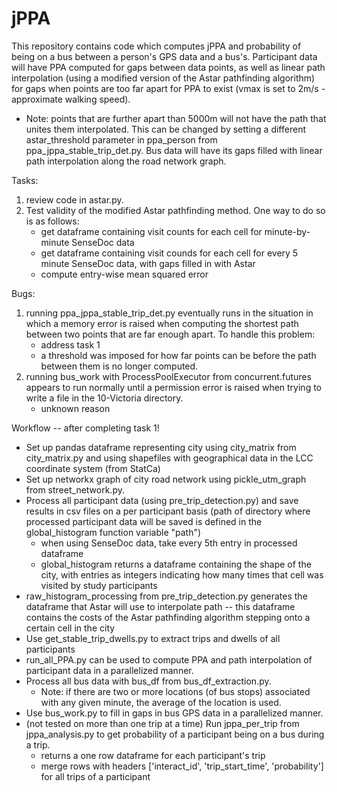 # jPPA

This repository contains code which computes jPPA and probability of being on a bus between a person's GPS data and a bus's.
Participant data will have PPA computed for gaps between data points, as well as linear path interpolation (using a modified version of the Astar pathfinding algorithm) for gaps when points are too far apart for PPA to exist (vmax is set to 2m/s - approximate walking speed). 
- Note: points that are further apart than 5000m will not have the path that unites them interpolated. This can be changed by setting a different astar_threshold parameter in ppa_person from ppa_jppa_stable_trip_det.py.
Bus data will have its gaps filled with linear path interpolation along the road network graph.

Tasks:
1. review code in astar.py.
2. Test validity of the modified Astar pathfinding method. One way to do so is as follows:
	- get dataframe containing visit counts for each cell for minute-by-minute SenseDoc data
	- get dataframe containing visit counds for each cell for every 5 minute SenseDoc data, with gaps filled in with Astar
	- compute entry-wise mean squared error

Bugs:
1. running ppa_jppa_stable_trip_det.py eventually runs in the situation in which a memory error is raised when computing the shortest path between two points that are far enough apart. To handle this problem:
	- address task 1
	- a threshold was imposed for how far points can be before the path between them is no longer computed.
2. running bus_work with ProcessPoolExecutor from concurrent.futures appears to run normally until a permission error is raised when trying to write a file in the 10-Victoria directory. 
	- unknown reason

Workflow -- after completing task 1!
- Set up pandas dataframe representing city using city_matrix from city_matrix.py and using shapefiles with geographical data in the LCC coordinate system (from StatCa)
- Set up networkx graph of city road network using pickle_utm_graph from street_network.py.
- Process all participant data (using pre_trip_detection.py) and save results in csv files on a per participant basis (path of directory where processed participant data will be saved is defined in the global_histogram function variable "path")
	- when using SenseDoc data, take every 5th entry in processed dataframe
	- global_histogram returns a dataframe containing the shape of the city, with entries as integers indicating how many times that cell was visited by study participants
- raw_histogram_processing from pre_trip_detection.py generates the dataframe that Astar will use to interpolate path -- this dataframe contains the costs of the Astar pathfinding algorithm stepping onto a certain cell in the city
- Use get_stable_trip_dwells.py to extract trips and dwells of all participants
- run_all_PPA.py can be used to compute PPA and path interpolation of participant data in a parallelized manner.
- Process all bus data with bus_df from bus_df_extraction.py.
	- Note: if there are two or more locations (of bus stops) associated with any given minute, the average of the location is used.
- Use bus_work.py to fill in gaps in bus GPS data in a parallelized manner.
- (not tested on more than one trip at a time) Run jppa_per_trip from jppa_analysis.py to get probability of a participant being on a bus during a trip.
	- returns a one row dataframe for each participant's trip
	- merge rows with headers ['interact_id', 'trip_start_time', 'probability'] for all trips of a participant

